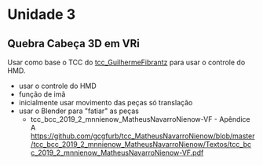 # Unidade 3

## Quebra Cabeça 3D em VRi

Usar como base o TCC do [tcc_GuilhermeFibrantz](./tcc_GuilhermeFibrantz/) para usar o controle do HMD.  

- usar o controle do HMD  
- função de imã  
- inicialmente usar movimento das peças só translação  
- usar o Blender para "fatiar" as peças  
  - tcc_bcc_2019_2_mnnienow_MatheusNavarroNienow-VF - Apêndice A  
    <https://github.com/gcgfurb/tcc_MatheusNavarroNienow/blob/master/tcc_bcc_2019_2_mnnienow_MatheusNavarroNienow/Textos/tcc_bcc_2019_2_mnnienow_MatheusNavarroNienow-VF.pdf>